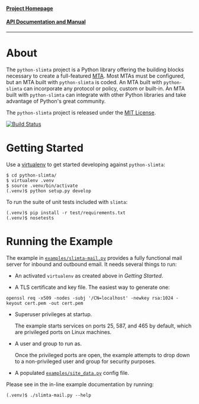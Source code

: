 #### [Project Homepage][5]
#### [API Documentation and Manual][6]

--------------------

About
=====

The `python-slimta` project is a Python library offering the building blocks
necessary to create a full-featured [MTA][1]. Most MTAs must be configured, but
an MTA built with `python-slimta` is coded. An MTA built with `python-slimta`
can incorporate any protocol or policy, custom or built-in. An MTA built with
`python-slimta` can integrate with other Python libraries and take advantage of
Python's great community.

The `python-slimta` project is released under the [MIT License][4].

[![Build Status](http://ci.slimta.org/job/python-slimta/badge/icon)](http://ci.slimta.org/job/python-slimta/)

Getting Started
===============

Use a [virtualenv][2] to get started developing against `python-slimta`:

    $ cd python-slimta/
    $ virtualenv .venv
    $ source .venv/bin/activate
    (.venv)$ python setup.py develop

To run the suite of unit tests included with `slimta`:

    (.venv)$ pip install -r test/requirements.txt
    (.venv)$ nosetests

Running the Example
===================

The example in [`examples/slimta-mail.py`](examples/slimta-mail.py) provides a
fully functional mail server for inbound and outbound email. It needs several
things to run:

* An activated `virtualenv` as created above in *Getting Started*.

* A TLS certificate and key file. The easiest way to generate one:

```
openssl req -x509 -nodes -subj '/CN=localhost' -newkey rsa:1024 -keyout cert.pem -out cert.pem
```
    
* Superuser privileges at startup.

  The example starts services on ports 25, 587, and 465 by default, which are
  privileged ports on Linux machines.

* A user and group to run as.

  Once the privileged ports are open, the example attempts to drop down to a
  non-privileged user and group for security purposes.
  
* A populated [`examples/site_data.py`](examples/site_data.py) config file.
  
Please see in the in-line example documentation by running:

    (.venv)$ ./slimta-mail.py --help

[1]: http://en.wikipedia.org/wiki/Message_transfer_agent
[2]: http://pypi.python.org/pypi/virtualenv
[3]: http://en.wikipedia.org/wiki/Open_mail_relay
[4]: http://opensource.org/licenses/MIT
[5]: http://slimta.org/
[6]: http://docs.slimta.org/

